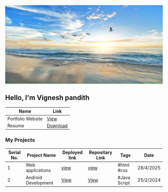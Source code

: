<img src="https://github.com/Vignesha0408/Vignesha0408/blob/main/Images/pic_2.png" width="600" height="250" alt="Banner GitHub">

  ## Hello, I'm Vignesh pandith

  
| Name              | Link                                                                 |
| ----------------- | -------------------------------------------------------------------- |
| Portfolio Website | [View](https://vignesha0408.github.io)                               |
| Resume            | [Download](https://drive.google.com/uc?export=download&id=1XgkvfQa52XJJfxyyseEKljie8jt7kaKj) |


### My Projects 

| Serial No. | Project Name | Deployed link |Repositary Link | Tags | Date|
|---|---|---|---|---| --- |   
| 1 |Web applications|[view]( https://vignesha0408.github.io/vignesh-s-html-pages/)|[view](https://github.com/Vignesha0408/cordova-android-app/tree/main/html_collection)|#html #css |28/4/2025|
| 2 | Android Development | [View](https://vignesha0408.github.io/cordova-android-app/)| [View](https://github.com/Vignesha0408/cordova-android-app) | #Java Script | 25/2/2024|


 
